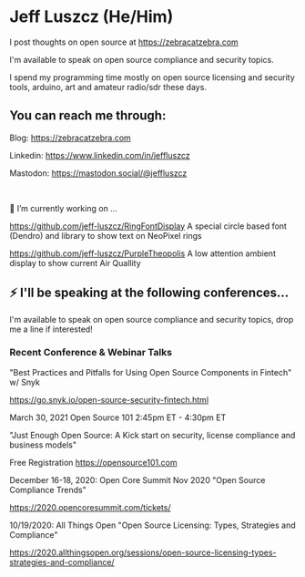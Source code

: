

# Jeff Luszcz (He/Him)

I post thoughts on open source at https://zebracatzebra.com 


I'm available to speak on open source compliance and security topics.


I spend my programming time mostly on open source licensing and security tools, arduino, art and amateur radio/sdr these days.



## You can reach me through:


Blog:     https://zebracatzebra.com

Linkedin: https://www.linkedin.com/in/jeffluszcz

Mastodon: https://mastodon.social/@jeffluszcz




 &nbsp;
 &nbsp;
  

🔭 I’m currently working on ...
  
  https://github.com/jeff-luszcz/RingFontDisplay A special circle based font (Dendro) and library to show text on NeoPixel rings
  
  https://github.com/jeff-luszcz/PurpleTheopolis A low attention ambient display to show current Air Quallity
  
  
## ⚡ I'll be speaking at the following conferences...


I'm available to speak on open source compliance and security topics, drop me a line if interested!



### Recent Conference & Webinar Talks


"Best Practices and Pitfalls for Using Open Source Components in Fintech" w/ Snyk

https://go.snyk.io/open-source-security-fintech.html



March 30, 2021 Open Source 101 2:45pm ET - 4:30pm ET

"Just Enough Open Source: A Kick start on security, license compliance and business models"

Free Registration https://opensource101.com

December 16-18, 2020: Open Core Summit Nov 2020 "Open Source Compliance Trends" 

https://2020.opencoresummit.com/tickets/ 


10/19/2020: All Things Open "Open Source Licensing: Types, Strategies and Compliance"

https://2020.allthingsopen.org/sessions/open-source-licensing-types-strategies-and-compliance/ 


<!--
**jeff-luszcz/jeff-luszcz** is a ✨ _special_ ✨ repository because its `README.md` (this file) appears on your GitHub profile.

Here are some ideas to get you started:

- 🔭 I’m currently working on ...
- 🌱 I’m currently learning ...
- 👯 I’m looking to collaborate on ...
- 🤔 I’m looking for help with ...
- 💬 Ask me about ...
- 📫 How to reach me: ...
- 😄 Pronouns: ...
- ⚡ Fun fact: ...
-->
